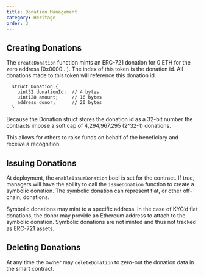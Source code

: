 ```yaml
---
title: Donation Management
category: Heritage
order: 3
---
```


## Creating Donations
The `createDonation` function mints an ERC-721 donation for 0 ETH for the zero address (0x0000…). The index of this token is the donation id. All donations made to this token will reference this donation id.
```
  struct Donation {
    uint32 donationId;  // 4 bytes
    uint128 amount;     // 16 bytes
    address donor;      // 20 bytes
  }
```
Because the Donation struct stores the donation id as a 32-bit number the contracts impose a soft cap of 4,294,967,295 (2^32-1) donations.

This allows for others to raise funds on behalf of the beneficiary and receive a recognition.

## Issuing Donations
At deployment, the `enableIssueDonation` bool is set for the contract. If true, managers will have the ability to call the `issueDonation` function to create a symbolic donation. The symbolic donation can represent fiat, or other off-chain, donations.

Symbolic donations may mint to a specific address. In the case of KYC’d fiat donations, the donor may provide an Ethereum address to attach to the symbolic donation. Symbolic donations are not minted and thus not tracked as ERC-721 assets.

## Deleting Donations
At any time the owner may `deleteDonation` to zero-out the donation data in the smart contract.


